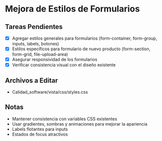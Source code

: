 # Mejora de Estilos de Formularios

## Tareas Pendientes
- [x] Agregar estilos generales para formularios (form-container, form-group, inputs, labels, botones)
- [x] Estilos específicos para formulario de nuevo producto (form-section, form-grid, file-upload-area)
- [x] Asegurar responsividad de los formularios
- [x] Verificar consistencia visual con el diseño existente

## Archivos a Editar
- Calidad_software/vista/css/styles.css

## Notas
- Mantener consistencia con variables CSS existentes
- Usar gradientes, sombras y animaciones para mejorar la apariencia
- Labels flotantes para inputs
- Estados de focus atractivos
